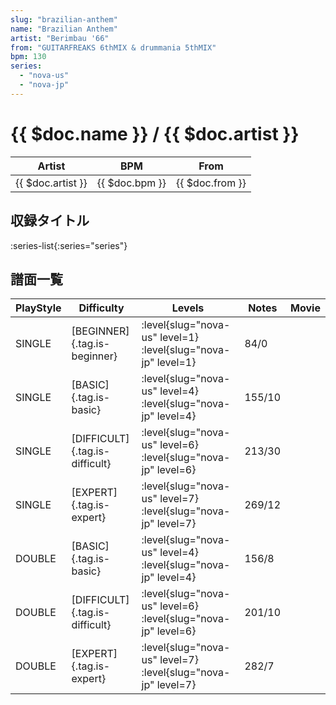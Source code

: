 ```yaml
---
slug: "brazilian-anthem"
name: "Brazilian Anthem"
artist: "Berimbau '66"
from: "GUITARFREAKS 6thMIX & drummania 5thMIX"
bpm: 130
series:
  - "nova-us"
  - "nova-jp"
---
```


# {{ $doc.name }} / {{ $doc.artist }}

|Artist|BPM|From|
|------|---|----|
|{{ $doc.artist }}|{{ $doc.bpm }}|{{ $doc.from }}|

## 収録タイトル

:series-list{:series="series"}

## 譜面一覧

|PlayStyle|Difficulty|Levels|Notes|Movie|
|---------|----------|------|-----|-----|
|SINGLE|[BEGINNER]{.tag.is-beginner}|:level{slug="nova-us" level=1} :level{slug="nova-jp" level=1}|84/0||
|SINGLE|[BASIC]{.tag.is-basic}|:level{slug="nova-us" level=4} :level{slug="nova-jp" level=4}|155/10||
|SINGLE|[DIFFICULT]{.tag.is-difficult}|:level{slug="nova-us" level=6} :level{slug="nova-jp" level=6}|213/30||
|SINGLE|[EXPERT]{.tag.is-expert}|:level{slug="nova-us" level=7} :level{slug="nova-jp" level=7}|269/12||
|DOUBLE|[BASIC]{.tag.is-basic}|:level{slug="nova-us" level=4} :level{slug="nova-jp" level=4}|156/8||
|DOUBLE|[DIFFICULT]{.tag.is-difficult}|:level{slug="nova-us" level=6} :level{slug="nova-jp" level=6}|201/10||
|DOUBLE|[EXPERT]{.tag.is-expert}|:level{slug="nova-us" level=7} :level{slug="nova-jp" level=7}|282/7||
